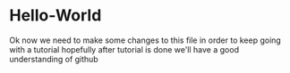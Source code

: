 # Hello-World
Ok now we need to make some changes to this file in order to keep going with a tutorial
hopefully after tutorial is done we'll have a good understanding of github
